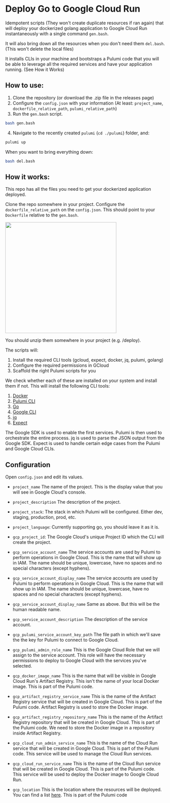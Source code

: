 # Deploy Go to Google Cloud Run

Idempotent scripts (They won't create duplicate resources if ran again) that will deploy your dockerized golang application to Google Cloud Run instantaneously with a single command `gen.bash`.

It will also bring down all the resources when you don't need them `del.bash`. (This won't delete the local files)

It installs CLIs in your machine and bootstraps a Pulumi code that you will be able to leverage all the required services and have your application running. (See How it Works)

## How to use:

1. Clone the repository (or download the .zip file in the releases page)
2. Configure the `config.json` with your information (At least: `project_name`, `dockerfile_relative_path`, `pulumi_relative_path`)
3. Run the `gen.bash` script.

```bash
bash gen.bash
```

4. Navigate to the recently created `pulumi` (`cd ./pulumi`) folder, and:

```bash
pulumi up
```

When you want to bring everything down:

```bash
bash del.bash
```

## How it works:

This repo has all the files you need to get your dockerized application deployed.

Clone the repo somewhere in your project. Configure the `dockerfile_relative_path` on the `config.json`. This should point to your `Dockerfile` relative to the `gen.bash`.

<img src="./images/docker-explanation.avif" width="350px" />

You should unzip them somewhere in your project (e.g. <root>/deploy).

The scripts will:

1. Install the required CLI tools (gcloud, expect, docker, jq, pulumi, golang)
2. Configure the required permissions in GCloud
3. Scaffold the right Pulumi scripts for you

We check whether each of these are installed on your system and install them if not. This will install the following CLI tools:

1. [Docker](https://docker.com)
2. [Pulumi CLI](https://pulumi.com)
3. [Go](https://golang.org)
4. [Google CLI](https://cloud.google.com/sdk)
5. [jq](https://stedolan.github.io/jq/)
6. [Expect](https://core.tcl.tk/expect/index)

The Google SDK is used to enable the first services.
Pulumi is then used to orchestrate the entire process. jq is used to parse the JSON output from the Google SDK. Expect is used to handle certain edge cases from the Pulumi and Google Cloud CLIs.

## Configuration

Open `config.json` and edit its values.

- `project_name`
  The name of the project. This is the display value that you will see in Google Cloud's console.

- `project_description`
  The description of the project.

- `project_stack`:
  The stack in which Pulumi will be configured. Either dev, staging, production, prod, etc.

- `project_language`:
  Currently supporting go, you should leave it as it is.

- `gcp_project_id`:
  The Google Cloud's unique Project ID which the CLI will create the project.

- `gcp_service_account_name`
  The service accounts are used by Pulumi to perform operations in Google Cloud. This is the name that will show up in IAM. The name should be unique, lowercase, have no spaces and no special characters (except hyphens).

- `gcp_service_account_display_name`
  The service accounts are used by Pulumi to perform operations in Google Cloud. This is the name that will show up in IAM. The name should be unique, lowercase, have no spaces and no special characters (except hyphens).

- `gcp_service_account_display_name`
  Same as above. But this will be the human readable name.

- `gcp_service_account_description`
  The description of the service account.

- `gcp_pulumi_service_account_key_path`
  The file path in which we'll save the the key for Pulumi to connect to Google Cloud.

- `gcp_pulumi_admin_role_name`
  This is the Google Cloud Role that we will assign to the service account. This role will have the necessary permissions to deploy to Google Cloud with the services you've selected.

- `gcp_docker_image_name`
  This is the name that will be visible in Google Cloud Run's Artifact Registry. This isn't the name of your local Docker image. This is part of the Pulumi code.

- `gcp_artifact_registry_service_name`
  This is the name of the Artifact Registry service that will be created in Google Cloud. This is part of the Pulumi code. Artifact Registry is used to store the Docker image.

- `gcp_artifact_registry_repository_name`
  This is the name of the Artifact Registry repository that will be created in Google Cloud. This is part of the Pulumi code. We need to store the Docker image in a repository inside Artifact Registry.

- `gcp_cloud_run_admin_service_name`
  This is the name of the Cloud Run service that will be created in Google Cloud. This is part of the Pulumi code. This service will be used to manage the Cloud Run services.

- `gcp_cloud_run_service_name`
  This is the name of the Cloud Run service that will be created in Google Cloud. This is part of the Pulumi code. This service will be used to deploy the Docker image to Google Cloud Run.

- `gcp_location`
  This is the location where the resources will be deployed. You can find a list [here](https://cloud.google.com/about/locations). This is part of the Pulumi code
